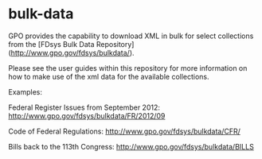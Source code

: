 # bulk-data

GPO provides the capability to download XML in bulk for select collections from the [FDsys Bulk Data Repository] (http://www.gpo.gov/fdsys/bulkdata/). 

Please see the user guides within this repository for more information on how to make use of the xml data for the available collections.
 
Examples:
 
Federal Register Issues from September 2012: http://www.gpo.gov/fdsys/bulkdata/FR/2012/09
 
Code of Federal Regulations: http://www.gpo.gov/fdsys/bulkdata/CFR/

Bills back to the 113th Congress: http://www.gpo.gov/fdsys/bulkdata/BILLS
